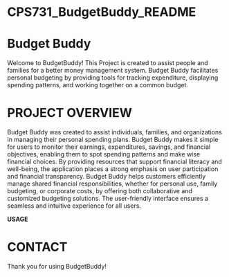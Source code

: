 # CPS731_BudgetBuddy_README

# **Budget Buddy**

Welcome to BudgetBuddy! This Project is created to assist people and families for a better money management system. Budget Buddy facilitates personal budgeting by providing tools for tracking expenditure, displaying spending patterns, and working together on a common budget.

# **PROJECT OVERVIEW**

Budget Buddy was created to assist individuals, families, and organizations in managing their personal spending plans. Budget Buddy makes it simple for users to monitor their earnings, expenditures, savings, and financial objectives, enabling them to spot spending patterns and make wise financial choices. By providing resources that support financial literacy and well-being, the application places a strong emphasis on user participation and financial transparency. Budget Buddy helps customers efficiently manage shared financial responsibilities, whether for personal use, family budgeting, or corporate costs, by offering both collaborative and customized budgeting solutions. The user-friendly interface ensures a seamless and intuitive experience for all users.

**USAGE**

# **CONTACT**

Thank you for using BudgetBuddy!
